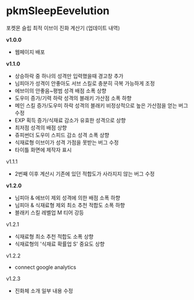 # pkmSleepEevelution
포켓몬 슬립 최적 이브이 진화 계산기
(업데이트 내역)

**v1.0.0**
- 웹페이지 배포

**v1.1.0**
- 상승하락 중 하나의 성격만 입력했을때 경고창 추가
- 님피아가 성격이 안좋아도 서브 스킬로 충분히 극복 가능하게 조정
- 에브이의 안좋음~평범 성격 배점 소폭 상향
- 도우미 증가/기력 하락 성격의 블래키 가산점 소폭 하향
- 메인 스킬 증가/도우미 하락 성격의 블래키 비정상적으로 높은 가산점을 얻는 버그 수정
- EXP 획득 증가/식재료 감소가 유효한 성격으로 상향
- 최저점 성격의 배점 상향
- 쥬피썬더 도우미 스피드 감소 성격 소폭 상향
- 식재료형 이브이가 성격 가점을 못받는 버그 수정
- 타이틀 화면에 제작자 표시

v1.1.1
- 2번째 이후 계산시 기존에 있던 적합도가 사라지지 않는 버그 수정

**v1.2.0**
- 님피아 & 에브이 제외 성격에 의한 배점 소폭 하향
- 님피아 & 식재료형 제외 최소 추천 적합도 소폭 하향
- 블래키 스킬 레벨업 M 티어 강등 

v1.2.1
- 식재료형 최소 추천 적합도 소폭 상향
- 식재료형의 '식재료 확률업 S' 중요도 상향

v1.2.2
- connect google analytics

v1.2.3
- 진화체 소개 일부 내용 수정
